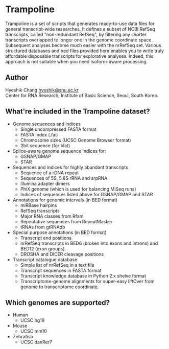 Trampoline
==========

Trampoline is a set of scripts that generates ready-to-use data files for
general transcript-wide researches. It defines a subset of NCBI RefSeq
transcripts, called "non-redundant RefSeq", by filtering any shorter
transcripts overlapped to longer one in the genome coordinate space.
Subsequent analyses become much easier with the nrRefSeq set.
Various structured databases and bed files provided here enables you to
write truly affordable disposable transcripts for explorative analyses.
Indeed, this approach is not suitable when you need isoform-aware
processing.


Author
------

Hyeshik Chang <hyeshik@snu.ac.kr>  
Center for RNA Research, Institute of Basic Science, Seoul, South Korea.


What're included in the Trampoline dataset?
-------------------------------------------

* Genome sequences and indices
  - Single uncompressed FASTA format
  - FASTA index (.fai)
  - Chromosome sizes (UCSC Genome Browser format)
  - 2bit sequence (for blat)
* Splice-aware genome sequence indices for:
  - GSNAP/GMAP
  - STAR
* Sequences and indices for highly abundant transcripts
  - Sequence of a rDNA repeat
  - Sequences of 5S, 5.8S rRNA and srpRNA
  - Illumina adapter dimers
  - PhiX genome (which is used for balancing MiSeq runs)
  - Indices of sequences listed above for GSNAP/GMAP and STAR
* Annotations for genomic intervals (in BED format)
  - miRBase hairpins
  - RefSeq transcripts
  - Major RNA classes from Rfam
  - Repeatative sequences from RepeatMasker 
  - tRNAs from gtRNAdb
* Special purpose annotations (in BED format)
  - Transcript end positions
  - nrRefSeq transcripts in BED6 (broken into exons and introns) and BED12 (exon groups).
  - DROSHA and DICER cleavage positions
* Transcript catalogue database
  - Simple list of nrRefSeq in a text file
  - Transcript sequences in FASTA format
  - Transcript knowledge database in Python 2.x shelve format
  - Transcriptome-genome alignments for super-easy liftOver
    from genome to transcriptome coordinate.


Which genomes are supported?
----------------------------

* Human
  - UCSC hg19
* Mouse
  - UCSC mm10
* Zebrafish
  - UCSC danRer7

